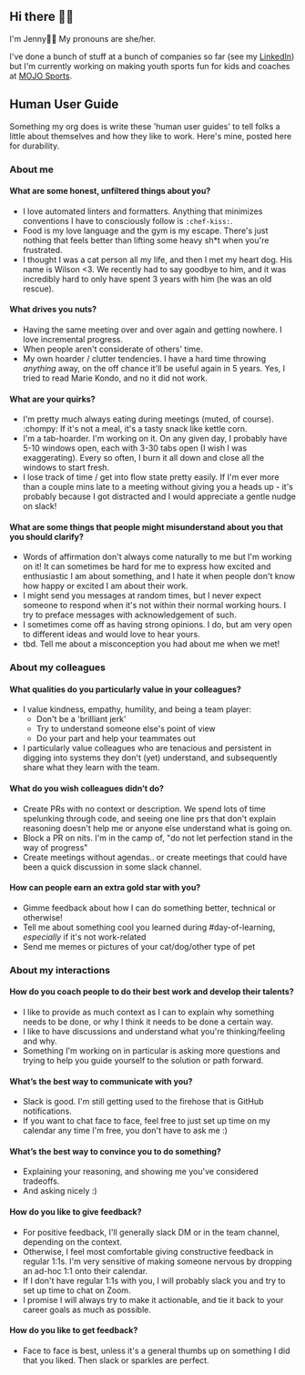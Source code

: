 ## Hi there 👋🏽

I'm Jenny👋🏽 My pronouns are she/her.

I've done a bunch of stuff at a bunch of companies so far (see my [LinkedIn](https://www.linkedin.com/in/imjennyli/)) but I'm currently working on making youth sports fun for kids and coaches at [MOJO Sports](https://www.mojo.sport/). 

## Human User Guide
Something my org does is write these 'human user guides' to tell folks a little about themselves and how they like to work. Here's mine, posted here for durability.

### About me

#### What are some honest, unfiltered things about you?

* I love automated linters and formatters. Anything that minimizes conventions I have to consciously follow is `:chef-kiss:`.
* Food is my love language and the gym is my escape. There's just nothing that feels better than lifting some heavy sh*t when you're frustrated.
* I thought I was a cat person all my life, and then I met my heart dog. His name is Wilson <3. We recently had to say goodbye to him, and it was incredibly hard to only have spent 3 years with him (he was an old rescue).

#### What drives you nuts?

* Having the same meeting over and over again and getting nowhere. I love incremental progress.
* When people aren't considerate of others' time.
* My own hoarder / clutter tendencies. I have a hard time throwing _anything_ away, on the off chance it'll be useful again in 5 years. Yes, I tried to read Marie Kondo, and no it did not work.

#### What are your quirks?

* I'm pretty much always eating during meetings (muted, of course). :chompy: If it's not a meal, it's a tasty snack like kettle corn.
* I'm a tab-hoarder. I'm working on it. On any given day, I probably have 5-10 windows open, each with 3-30 tabs open (I wish I was exaggerating). Every so often, I burn it all down and close all the windows to start fresh.
* I lose track of time / get into flow state pretty easily. If I'm ever more than a couple mins late to a meeting without giving you a heads up - it's probably because I got distracted and I would appreciate a gentle nudge on slack!

#### What are some things that people might misunderstand about you that you should clarify?

* Words of affirmation don't always come naturally to me but I'm working on it! It can sometimes be hard for me to express how excited and enthusiastic I am about something, and I hate it when people don't know how happy or excited I am about their work.
* I might send you messages at random times, but I never expect someone to respond when it's not within their normal working hours. I try to preface messages with acknowledgement of such.
* I sometimes come off as having strong opinions. I do, but am very open to different ideas and would love to hear yours.
* tbd. Tell me about a misconception you had about me when we met!

### About my colleagues

#### What qualities do you particularly value in your colleagues?

* I value kindness, empathy, humility, and being a team player:
  * Don't be a 'brilliant jerk'
  * Try to understand someone else's point of view
  * Do your part and help your teammates out
* I particularly value colleagues who are tenacious and persistent in digging into systems they don't (yet) understand, and subsequently share what they learn with the team.

#### What do you wish colleagues didn’t do?

* Create PRs with no context or description. We spend lots of time spelunking through code, and seeing one line prs that don't explain reasoning doesn't help me or anyone else understand what is going on.
* Block a PR on nits. I'm in the camp of, "do not let perfection stand in the way of progress"
* Create meetings without agendas.. or create meetings that could have been a quick discussion in some slack channel.

#### How can people earn an extra gold star with you?

* Gimme feedback about how I can do something better, technical or otherwise!
* Tell me about something cool you learned during #day-of-learning, *especially* if it's not work-related
* Send me memes or pictures of your cat/dog/other type of pet

### About my interactions

#### How do you coach people to do their best work and develop their talents?

* I like to provide as much context as I can to explain why something needs to be done, or why I think it needs to be done a certain way.
* I like to have discussions and understand what you're thinking/feeling and why.
* Something I'm working on in particular is asking more questions and trying to help you guide yourself to the solution or path forward.

#### What’s the best way to communicate with you?

* Slack is good. I'm still getting used to the firehose that is GitHub notifications.
* If you want to chat face to face, feel free to just set up time on my calendar any time I'm free, you don't have to ask me :)

#### What’s the best way to convince you to do something?

* Explaining your reasoning, and showing me you've considered tradeoffs.
* And asking nicely :)

#### How do you like to give feedback?

* For positive feedback, I'll generally slack DM or in the team channel, depending on the context.
* Otherwise, I feel most comfortable giving constructive feedback in regular 1:1s. I'm very sensitive of making someone nervous by dropping an ad-hoc 1:1 onto their calendar.
* If I don't have regular 1:1s with you, I will probably slack you and try to set up time to chat on Zoom.
* I promise I will always try to make it actionable, and tie it back to your career goals as much as possible.

#### How do you like to get feedback?

* Face to face is best, unless it's a general thumbs up on something I did that you liked. Then slack or sparkles are perfect.
